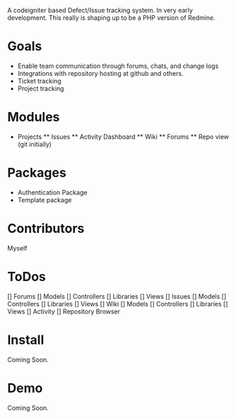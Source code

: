 A codeigniter based Defect/Issue tracking system.  In very early development.  This really is shaping up to be a PHP version of Redmine.

# Goals #

* Enable team communication through forums, chats, and change logs
* Integrations with repository hosting at github and others.
* Ticket tracking
* Project tracking

# Modules

* Projects
** Issues
** Activity Dashboard
** Wiki
** Forums
** Repo view (git initially)

# Packages
* Authentication Package
* Template package


# Contributors #

Myself

# ToDos

[] Forums
	[] Models
	[] Controllers
	[] Libraries
	[] Views
[] Issues
	[] Models
	[] Controllers
	[] Libraries
	[] Views
[] Wiki
	[] Models
	[] Controllers
	[] Libraries
	[] Views
[] Activity
[] Repository Browser


# Install #
Coming Soon.

# Demo #
Coming Soon.
